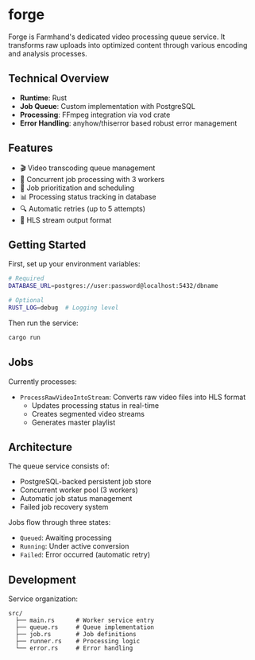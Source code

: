 # forge

Forge is Farmhand's dedicated video processing queue service. It transforms raw uploads into optimized content through various encoding and analysis processes.

## Technical Overview
- **Runtime**: Rust
- **Job Queue**: Custom implementation with PostgreSQL
- **Processing**: FFmpeg integration via vod crate
- **Error Handling**: anyhow/thiserror based robust error management

## Features
- 🎬 Video transcoding queue management
- 🔄 Concurrent job processing with 3 workers
- 🎯 Job prioritization and scheduling
- 📊 Processing status tracking in database
- 🔍 Automatic retries (up to 5 attempts)
- 🎥 HLS stream output format

## Getting Started

First, set up your environment variables:

```bash
# Required
DATABASE_URL=postgres://user:password@localhost:5432/dbname

# Optional
RUST_LOG=debug  # Logging level
```

Then run the service:

```bash
cargo run
```

## Jobs

Currently processes:
- `ProcessRawVideoIntoStream`: Converts raw video files into HLS format
  - Updates processing status in real-time
  - Creates segmented video streams
  - Generates master playlist

## Architecture

The queue service consists of:
- PostgreSQL-backed persistent job store
- Concurrent worker pool (3 workers)
- Automatic job status management
- Failed job recovery system

Jobs flow through three states:
- `Queued`: Awaiting processing
- `Running`: Under active conversion
- `Failed`: Error occurred (automatic retry)

## Development

Service organization:
```
src/
  ├── main.rs      # Worker service entry
  ├── queue.rs     # Queue implementation
  ├── job.rs       # Job definitions
  ├── runner.rs    # Processing logic
  └── error.rs     # Error handling
```
